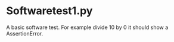 # Softwaretest1.py
A basic software test. For example divide 10 by 0 it should show a AssertionError.
